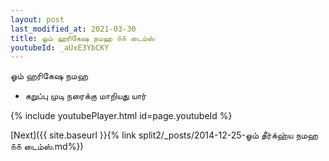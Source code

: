 ```yaml
---
layout: post
last_modified_at: 2021-03-30
title: ஓம் ஹரிகேஷ நமஹ ௧௧ டைம்ஸ்
youtubeId: _aUxE3YbCKY
---
```

 
 
 ஓம் ஹரிகேஷ நமஹ  
 
 -  கறுப்பு முடி நரைக்கு மாறியது யார் 
 
  
 
  
 
 
 
 
 
 


{% include youtubePlayer.html id=page.youtubeId %}
 
[Next]({{ site.baseurl }}{% link  split2/_posts/2014-12-25-ஓம் தீர்க்ஹ்ய நமஹ ௧௧ டைம்ஸ்.md%})
 
